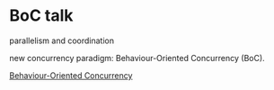# BoC talk

parallelism and coordination

new concurrency paradigm: Behaviour-Oriented Concurrency (BoC).

[Behaviour-Oriented Concurrency](https://dl.acm.org/doi/10.1145/3622852)
